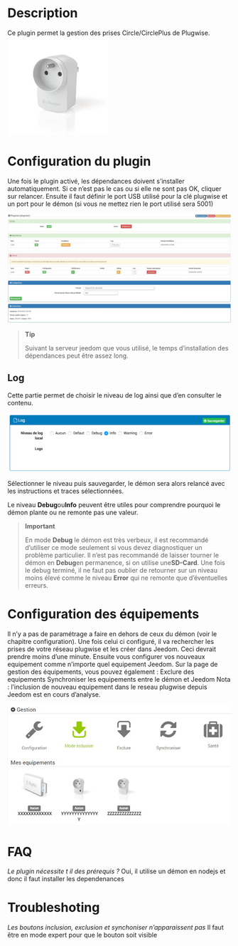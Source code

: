 Description
===========

Ce plugin permet la gestion des prises Circle/CirclePlus de Plugwise.
![plugwiseCircle_icon](../images/plugwiseCircle_icon.png)

Configuration du plugin
=======================

Une fois le plugin activé, les dépendances doivent s’installer 
automatiquement. Si ce n’est pas le cas ou si elle ne sont pas OK,
cliquer sur relancer. Ensuite il faut définir le port USB utilisé 
pour la clé plugwise et un port pour le démon (si vous ne mettez rien 
le port utilisé sera 5001)

![plugwise_3](../images/plugwise_3.jpg)

> **Tip**
>
> Suivant la serveur jeedom que vous utilisé, le temps
> d’installation des dépendances peut être assez long. 

Log
---

Cette partie permet de choisir le niveau de log ainsi que d’en consulter
le contenu.

![configuration05](../images/configuration05.png)

Sélectionner le niveau puis sauvegarder, le démon sera alors relancé
avec les instructions et traces sélectionnées.

Le niveau **Debug**ou**Info** peuvent être utiles pour comprendre
pourquoi le démon plante ou ne remonte pas une valeur.

> **Important**
>
> En mode **Debug** le démon est très verbeux, il est recommandé
> d’utiliser ce mode seulement si vous devez diagnostiquer un problème
> particulier. Il n’est pas recommandé de laisser tourner le démon en
> **Debug**en permanence, si on utilise une**SD-Card**. Une fois le
> debug terminé, il ne faut pas oublier de retourner sur un niveau moins
> élevé comme le niveau **Error** qui ne remonte que d’éventuelles
> erreurs.

Configuration des équipements
=============================

Il n’y a pas de paramétrage a faire en dehors de ceux du démon 
(voir le chapitre configuration). Une fois celui ci configuré, 
il va rechercher les prises de votre réseau plugwise et les créer 
dans Jeedom. Ceci devrait prendre moins d’une minute.
Ensuite vous configurer vos nouveaux equipement comme n’importe quel
equipement Jeedom.
Sur la page de gestion des équipements, vous pouvez également :
Exclure des equipements
Synchroniser les equipements entre le démon et Jeedom
Nota : l’inclusion de nouveau equipement dans le reseau plugwise depuis
Jeedom est en cours d’analyse.

![plugwise_4](../images/plugwise_4.jpg)

FAQ
===
_Le plugin nécessite t il des prérequis ?_
Oui, il utilise un démon en nodejs et donc il faut installer les dependenances

Troubleshoting
==============
_Les boutons inclusion, exclusion et synchoniser n’apparaissent pas_
Il faut être en mode expert pour que le bouton soit visible
